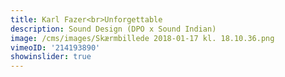 ```yaml
---
title: Karl Fazer<br>Unforgettable
description: Sound Design (DPO x Sound Indian)
image: /cms/images/Skærmbillede 2018-01-17 kl. 18.10.36.png
vimeoID: '214193890'
showinslider: true
---
```















